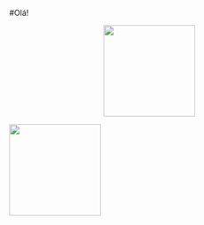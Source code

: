 #Olá!
<p align="center"
  <!-- Estatísticas -->
  <img
src="https://github-readme-stats.vercel.app/api?username=Emelytestes12&show_icons=true&theme=radical&cache_seconds=1"
height="165"/>

  <img
src="https://github-readme-stats.vercel.app/api/top-langs/?username=Emelytestes12&layout=compact&theme=radical&cache_seconds=1"
height="165"/>
</p>
